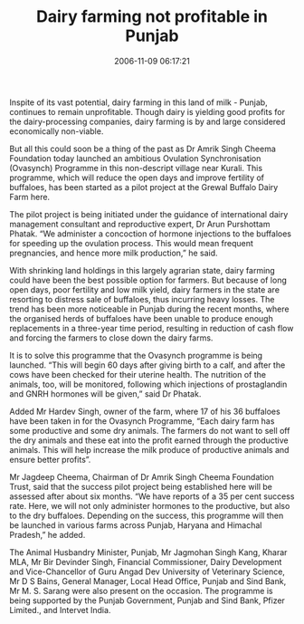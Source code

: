 ﻿---
layout: post
title:  Dairy farming not profitable in Punjab
date:   2006-11-09 06:17:21
category: News
source: http://www.tribuneindia.com/2006/20061114/punjab1.htm
---
Inspite of its vast potential, dairy farming in this land of milk - Punjab, continues to remain unprofitable. Though dairy is yielding good profits for the dairy-processing companies, dairy farming is by and large considered economically non-viable.

But all this could soon be a thing of the past as Dr Amrik Singh Cheema Foundation today launched an ambitious Ovulation Synchronisation (Ovasynch) Programme in this non-descript village near Kurali. This programme, which will reduce the open days and improve fertility of buffaloes, has been started as a pilot project at the Grewal Buffalo Dairy Farm here.

The pilot project is being initiated under the guidance of international dairy management consultant and reproductive expert, Dr Arun Purshottam Phatak. “We administer a concoction of hormone injections to the buffaloes for speeding up the ovulation process. This would mean frequent pregnancies, and hence more milk production,” he said.

With shrinking land holdings in this largely agrarian state, dairy farming could have been the best possible option for farmers. But because of long open days, poor fertility and low milk yield, dairy farmers in the state are resorting to distress sale of buffaloes, thus incurring heavy losses. The trend has been more noticeable in Punjab during the recent months, where the organised herds of buffaloes have been unable to produce enough replacements in a three-year time period, resulting in reduction of cash flow and forcing the farmers to close down the dairy farms.

It is to solve this programme that the Ovasynch programme is being launched. “This will begin 60 days after giving birth to a calf, and after the cows have been checked for their uterine health. The nutrition of the animals, too, will be monitored, following which injections of prostaglandin and GNRH hormones will be given,” said Dr Phatak.

Added Mr Hardev Singh, owner of the farm, where 17 of his 36 buffaloes have been taken in for the Ovasynch Programme, “Each dairy farm has some productive and some dry animals. The farmers do not want to sell off the dry animals and these eat into the profit earned through the productive animals. This will help increase the milk produce of productive animals and ensure better profits”.

Mr Jagdeep Cheema, Chairman of Dr Amrik Singh Cheema Foundation Trust, said that the success pilot project being established here will be assessed after about six months. “We have reports of a 35 per cent success rate. Here, we will not only administer hormones to the productive, but also to the dry buffaloes. Depending on the success, this programme will then be launched in various farms across Punjab, Haryana and Himachal Pradesh,” he added.

The Animal Husbandry Minister, Punjab, Mr Jagmohan Singh Kang, Kharar MLA, Mr Bir Devinder Singh, Financial Commissioner, Dairy Development and Vice-Chancellor of Guru Angad Dev University of Veterinary Science, Mr D S Bains, General Manager, Local Head Office, Punjab and Sind Bank, Mr M. S. Sarang were also present on the occasion. The programme is being supported by the Punjab Government, Punjab and Sind Bank, Pfizer Limited., and Intervet India.


